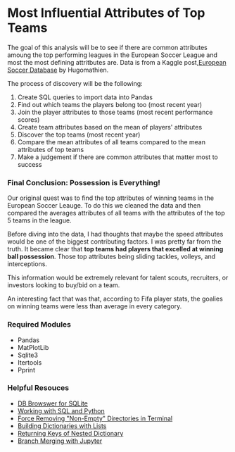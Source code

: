 # Most Influential Attributes of Top Teams

The goal of this analysis will be to see if there are common attributes amoung the top performing leagues in the European Soccer League and most the most defining attritbutes are. Data is from a Kaggle post,[European Soccer Database](https://www.kaggle.com/hugomathien/soccer) by Hugomathien.

The process of discovery will be the following:
1. Create SQL queries to import data into Pandas
2. Find out which teams the players belong too (most recent year)
3. Join the player attributes to those teams (most recent performance scores)
4. Create team attributes based on the mean of players' attributes
5. Discover the top teams (most recent year)
6. Compare the mean attributes of all teams compared to the mean attributes of top teams
7. Make a judgement if there are common attributes that matter most to success

### Final Conclusion: Possession is Everything!

Our original quest was to find the top attributes of winning teams in the European Soccer Leauge. To do this we cleaned the data and then compared the averages attributes of all teams with the attributes of the top 5 teams in the league.

Before diving into the data, I had thoughts that maybe the speed attributes would be one of the biggest contributing factors. I was pretty far from the truth. It became clear that **top teams had players that excelled at winning ball possession**. Those top attributes being sliding tackles, volleys, and interceptions.

This information would be extremely relevant for talent scouts, recruiters, or investors looking to buy/bid on a team.

An interesting fact that was that, according to Fifa player stats, the goalies on winning teams were less than average in every category.

### Required Modules
* Pandas
* MatPlotLib
* Sqlite3
* Itertools
* Pprint

### Helpful Resouces
* [DB Browswer for SQLite](https://sqlitebrowser.org/)
* [Working with SQL and Python](https://www.dataquest.io/blog/python-pandas-databases/)
* [Force Removing "Non-Empty" Directories in Terminal](https://www.cyberciti.biz/faq/how-to-delete-a-non-empty-directory-in-linux-shell/)
* [Building Dictionaries with Lists](https://thispointer.com/python-6-different-ways-to-create-dictionaries/)
* [Returning Keys of Nested Dictionary](https://stackoverflow.com/questions/39233973/get-all-keys-of-a-nested-dictionary)
* [Branch Merging with Jupyter](https://nbdime.readthedocs.io/en/latest/vcs.html)
